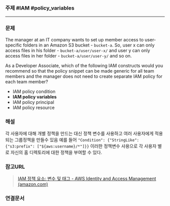 ### 주제 #IAM #policy_variables

----

### 문제
The manager at an IT company wants to set up member access to user-specific folders in an Amazon S3 bucket - `bucket-a`. So, user x can only access files in his folder - `bucket-a/user/user-x/` and user y can only access files in her folder - `bucket-a/user/user-y/` and so on.

As a Developer Associate, which of the following IAM constructs would you recommend so that the policy snippet can be made generic for all team members and the manager does not need to create separate IAM policy for each team member?

-   IAM policy condition
-   **IAM policy variables**
-   IAM policy principal
-   IAM policy resource

### 해설
각 사용자에 대해 개별 정책을 만드는 대신 정책 변수를 사용하고 여러 사용자에게 적용되는 그룹정책을 만들수 있음
예를 들어 `"Condition": {"StringLike": {"s3:prefix": ["${aws:username}/*"]}}`  이러한 정책변수 사용으로 각 사용자 별로 자신의 홈 디렉토리에 대한 정책을 부여할 수 있다.

### 참고URL
>[IAM 정책 요소: 변수 및 태그 - AWS Identity and Access Management (amazon.com)](https://docs.aws.amazon.com/ko_kr/IAM/latest/UserGuide/reference_policies_variables.html)


### 연결문서


